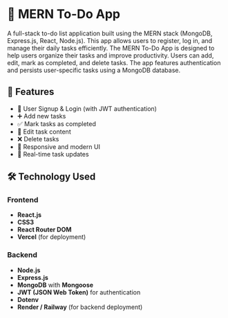 # 📝 MERN To-Do App

A full-stack to-do list application built using the MERN stack (MongoDB, Express.js, React, Node.js). This app allows users to register, log in, and manage their daily tasks efficiently.
The MERN To-Do App is designed to help users organize their tasks and improve productivity. Users can add, edit, mark as completed, and delete tasks. The app features authentication and persists user-specific tasks using a MongoDB database.

## 🚀 Features

- 🔐 User Signup & Login (with JWT authentication)
- ➕ Add new tasks
- ✅ Mark tasks as completed
- 📝 Edit task content
- ❌ Delete tasks
- 🎨 Responsive and modern UI
- 🔄 Real-time task updates

## 🛠️ Technology Used

### Frontend
- **React.js**
- **CSS3**
- **React Router DOM**
- **Vercel** (for deployment)

### Backend
- **Node.js**
- **Express.js**
- **MongoDB** with **Mongoose**
- **JWT (JSON Web Token)** for authentication
- **Dotenv**
- **Render / Railway** (for backend deployment)
